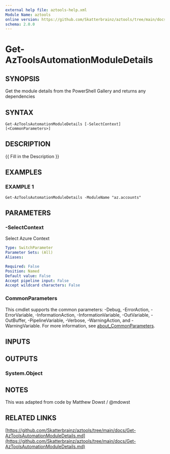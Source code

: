 ```yaml
---
external help file: aztools-help.xml
Module Name: aztools
online version: https://github.com/Skatterbrainz/aztools/tree/main/docs/Get-AzToolsAutomationModuleDetails.md
schema: 2.0.0
---
```


# Get-AzToolsAutomationModuleDetails

## SYNOPSIS
Get the module details from the PowerShell Gallery and returns any dependencies

## SYNTAX

```
Get-AzToolsAutomationModuleDetails [-SelectContext] [<CommonParameters>]
```

## DESCRIPTION
{{ Fill in the Description }}

## EXAMPLES

### EXAMPLE 1
```
Get-AzToolsAutomationModuleDetails -ModuleName "az.accounts"
```

## PARAMETERS

### -SelectContext
Select Azure Context

```yaml
Type: SwitchParameter
Parameter Sets: (All)
Aliases:

Required: False
Position: Named
Default value: False
Accept pipeline input: False
Accept wildcard characters: False
```

### CommonParameters
This cmdlet supports the common parameters: -Debug, -ErrorAction, -ErrorVariable, -InformationAction, -InformationVariable, -OutVariable, -OutBuffer, -PipelineVariable, -Verbose, -WarningAction, and -WarningVariable. For more information, see [about_CommonParameters](http://go.microsoft.com/fwlink/?LinkID=113216).

## INPUTS

## OUTPUTS

### System.Object
## NOTES
This was adapted from code by Matthew Dowst / @mdowst

## RELATED LINKS

[https://github.com/Skatterbrainz/aztools/tree/main/docs/Get-AzToolsAutomationModuleDetails.md](https://github.com/Skatterbrainz/aztools/tree/main/docs/Get-AzToolsAutomationModuleDetails.md)

